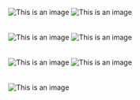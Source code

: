 ![This is an image](/art/221cef508dbe0c91ed768548d3e6a07db063f305.png)  ![This is an image](/art/48565d48d944d1fd62780c198174d56775a054ce.jpeg)
<br>
<br>
<br>
![This is an image](/art/5756dd8363b0abd85b980a2c5eea620fd886f46b_2_335x500.jpeg)  ![This is an image](/art/75019a6ef41baa15325248ab653356f6ad8e1687_2_375x500.jpeg)
<br>
<br>
<br>
![This is an image](/art/7adafb442833d8bf911ee453534c9e895eab54b1.jpeg)  ![This is an image](/art/d729704134862e809e3aa06bec88e89a11d58f12.jpeg)
<br>
<br>
<br>
![This is an image](/art/e9c44cf6be083f90456f94009776f9480654a039.jpeg)
